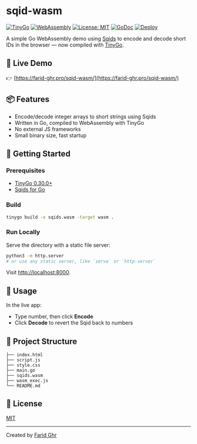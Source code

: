 # sqid-wasm

[![TinyGo](https://img.shields.io/badge/TinyGo-0.30.0+-00ADD8?logo=go)](https://tinygo.org/)
[![WebAssembly](https://img.shields.io/badge/WebAssembly-Enabled-654FF0?logo=webassembly)](https://webassembly.org/)
[![License: MIT](https://img.shields.io/badge/License-MIT-yellow.svg)](LICENSE)
[![GoDoc](https://godoc.org/github.com/faridgh1991/sqid-wasm?status.svg)](https://godoc.org/github.com/faridgh1991/sqid-wasm)
[![Deploy](https://img.shields.io/badge/Deployed-GitHub%20Pages-brightgreen?logo=github)](https://farid-ghr.pro/sqid-wasm/)

A simple Go WebAssembly demo using [Sqids](https://sqids.org/go) to encode and decode short IDs in the browser — now compiled with [TinyGo](https://tinygo.org/).

## 🔗 Live Demo

👉 [https://farid-ghr.pro/sqid-wasm/](https://farid-ghr.pro/sqid-wasm/)

## 📦 Features

* Encode/decode integer arrays to short strings using Sqids
* Written in Go, compiled to WebAssembly with TinyGo
* No external JS frameworks
* Small binary size, fast startup

## 🚀 Getting Started

### Prerequisites

* [TinyGo 0.30.0+](https://tinygo.org/getting-started/)
* [Sqids for Go](https://github.com/sqids/sqids-go)

### Build

```bash
tinygo build -o sqids.wasm -target wasm .
```

### Run Locally

Serve the directory with a static file server:

```bash
python3 -m http.server
# or use any static server, like `serve` or `http-server`
```

Visit [http://localhost:8000](http://localhost:8000).

## 🧪 Usage

In the live app:

* Type number, then click **Encode**
* Click **Decode** to revert the Sqid back to numbers

## 📁 Project Structure

```
├── index.html
├── script.js
├── style.css
├── main.go
├── sqids.wasm
├── wasm_exec.js
└── README.md
```

## 📖 License

[MIT](LICENSE)

---

Created by [Farid Ghr](https://farid-ghr.pro)
